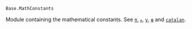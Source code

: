 ```
Base.MathConstants
```

Module containing the mathematical constants. See [`π`](@ref), [`ℯ`](@ref), [`γ`](@ref), [`φ`](@ref) and [`catalan`](@ref).
